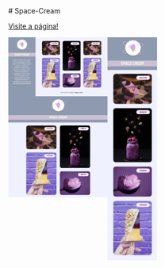 <main>
# Space-Cream

<a href="https://codepen.io/lucasmoraesdev/full/yLEMjPP">Visite a página!</a>

  <div >
  <article>
    <img  class="first"src="Screenshot_full.png">
    <img class="tablet"src="Screenshot_tablet.png">
  </article>

  <sidebar>
    <img class="mobile"src="Screenshot_mobile.png">
  </sidebar>

  </div>
</main>

<style>
div{
  display:flex;
  flex-direction: row;

}

article{
  display:flex;
  flex-direction: column;
}

.first{
  grid-area: first;
  width: 200px;
}
.mobile{
  grid-area: mobile;
   width: 100px;
}
.tablet{
  grid-area: tablet;
  width: 200px;
}
</style>
